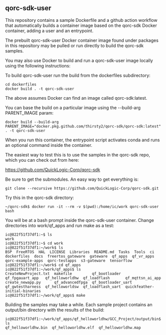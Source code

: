 ## qorc-sdk-user

This repository contains a sample Dockerfile and a github action workflow
that automatically builds a container image based on the qorc-sdk 
Docker container, adding a user and an entrypoint.  

The prebuilt qorc-sdk-user Docker container image found under packages
in this repository may be pulled or run directly to build the qorc-sdk
samples.

You may also use Docker to build and run a qorc-sdk-user image locally using
the following instructions:

To build qorc-sdk-user run the build from the dockerfiles subdirectory:
```
cd dockerfiles
docker build . -t qorc-sdk-user
```
The above assumes Docker can find an image called qorc-sdk:latest.  

You can base the build on a particular image using the --build-arg PARENT_IMAGE param:
```
docker build --build-arg PARENT_IMAGE="docker.pkg.github.com/thirsty2/qorc-sdk/qorc-sdk:latest" . -t qorc-sdk-user
```
When you run this container, the entrypoint script activates conda and runs 
an optional command inside the container.

The easiest way to test this is to use the samples in the qorc-sdk repo, 
which you can check out from here:

https://github.com/QuickLogic-Corp/qorc-sdk

Be sure to get the submodules.  An easy way to get everything is:
```
git clone --recursive https://github.com/QuickLogic-Corp/qorc-sdk.git
```
Try this in the qorc-sdk directory:
```
~/qorc-sdk$ docker run -it --rm -v $(pwd):/home/ic/work qorc-sdk-user bash
```
You will be at a bash prompt inside the qorc-sdk-user container.
Change directories into work/qf_apps and run make as a test:
```
ic@822f51f37df1:~$ ls
work
ic@822f51f37df1:~$ cd work
ic@822f51f37df1:~/work$ ls
BSP  FreeRTOS  HAL  LICENSE  Libraries  README.md  Tasks  Tools  ci  dockerfiles  docs  freertos_gateware  gateware  qf_apps  qf_vr_apps  qorc-example-apps  qorc-testapps  s3-gateware  tensorflow
ic@822f51f37df1:~/work$ cd qf_apps
ic@822f51f37df1:~/work/qf_apps$ ls
CreateNewProject.txt  makefile         qf_bootloader       qf_fpgauart_app   qf_helloworldhw  qf_loadflash       qf_mqttsn_ai_app
create_newapp.py      qf_advancedfpga  qf_bootloader_uart  qf_gwtestharness  qf_helloworldsw  qf_loadflash_uart  quickfeather-initial-binaries
ic@822f51f37df1:~/work/qf_apps$ make

```
Building the samples may take a while.  Each sample project contains an output/bin directory with the results of the build:
```
ic@822f51f37df1:~/work/qf_apps/qf_helloworldhw/GCC_Project/output/bin$ ls
qf_helloworldhw.bin  qf_helloworldhw.elf  qf_helloworldhw.map

```

